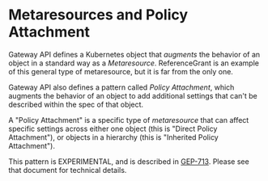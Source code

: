 # Metaresources and Policy Attachment

Gateway API defines a Kubernetes object that _augments_ the behavior of an object
in a standard way as a _Metaresource_. ReferenceGrant
is an example of this general type of metaresource, but it is far from the only
one.

Gateway API also defines a pattern called _Policy Attachment_, which augments
the behavior of an object to add additional settings that can't be described
within the spec of that object.

A "Policy Attachment" is a specific type of _metaresource_ that can affect specific
settings across either one object (this is "Direct Policy Attachment"), or objects
in a hierarchy (this is "Inherited Policy Attachment").

This pattern is EXPERIMENTAL, and is described in [GEP-713](/geps/gep-713/).
Please see that document for technical details.
